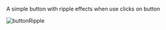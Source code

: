 A simple button with ripple effects when use clicks on button

![buttonRipple](https://i.makeagif.com/media/10-15-2022/w3COSA.gif)
